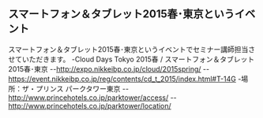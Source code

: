 ## スマートフォン＆タブレット2015春･東京というイベント

スマートフォン＆タブレット2015春･東京というイベントでセミナー講師担当させていただきます。
-Cloud Days Tokyo 2015春 / スマートフォン＆タブレット2015春･東京
--http://expo.nikkeibp.co.jp/cloud/2015spring/
--https://event.nikkeibp.co.jp/reg/contents/cd_t_2015/index.html#T-14G
-場所：ザ・プリンス パークタワー東京
--http://www.princehotels.co.jp/parktower/access/
--http://www.princehotels.co.jp/parktower/location/



